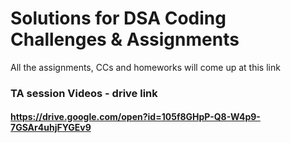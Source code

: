 # Solutions for DSA Coding Challenges & Assignments 

All the assignments, CCs and homeworks will come up at this link


### TA session Videos - drive link

#### https://drive.google.com/open?id=105f8GHpP-Q8-W4p9-7GSAr4uhjFYGEv9
